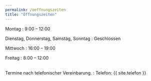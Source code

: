 ```yaml
---
permalink: /oeffnungszeiten
title: "Öffnungszeiten"
---
```

Montag
:   9:00 – 12:00

Dienstag, Donnerstag, Samstag, Sonntag
:   Geschlossen

Mittwoch
:   16:00 – 19:00

Freitag
:   8:00 – 12:00

<br />
Termine nach telefonischer Vereinbarung.
:   Telefon: {{ site.telefon }}
